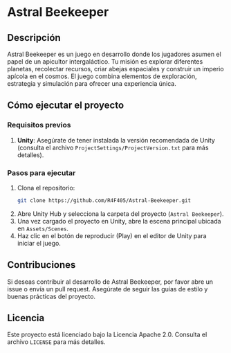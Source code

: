 # Astral Beekeeper

## Descripción
Astral Beekeeper es un juego en desarrollo donde los jugadores asumen el papel de un apicultor intergaláctico. Tu misión es explorar diferentes planetas, recolectar recursos, criar abejas espaciales y construir un imperio apícola en el cosmos. El juego combina elementos de exploración, estrategia y simulación para ofrecer una experiencia única.

## Cómo ejecutar el proyecto

### Requisitos previos
1. **Unity**: Asegúrate de tener instalada la versión recomendada de Unity (consulta el archivo `ProjectSettings/ProjectVersion.txt` para más detalles).

### Pasos para ejecutar
1. Clona el repositorio:
   ```bash
   git clone https://github.com/R4F405/Astral-Beekeeper.git
   ```
2. Abre Unity Hub y selecciona la carpeta del proyecto (`Astral Beekeeper`).
3. Una vez cargado el proyecto en Unity, abre la escena principal ubicada en `Assets/Scenes`.
4. Haz clic en el botón de reproducir (Play) en el editor de Unity para iniciar el juego.

## Contribuciones
Si deseas contribuir al desarrollo de Astral Beekeeper, por favor abre un issue o envía un pull request. Asegúrate de seguir las guías de estilo y buenas prácticas del proyecto.

## Licencia
Este proyecto está licenciado bajo la Licencia Apache 2.0. Consulta el archivo `LICENSE` para más detalles.
